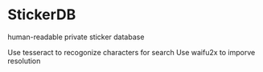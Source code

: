 # StickerDB
human-readable private sticker database

Use tesseract to recogonize characters for search
Use waifu2x to imporve resolution
